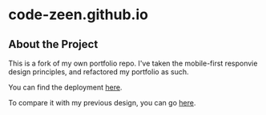 # code-zeen.github.io

## About the Project
This is a fork of my own portfolio repo.
I've taken the mobile-first responvie design principles, and refactored my portfolio as such.

You can find the deployment [here](https://dazzling-crostata-2c8478.netlify.app/).

To compare it with my previous design, you can go [here](https://code-zeen.github.io).
